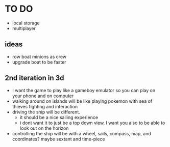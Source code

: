 # TO DO
- local storage
- multiplayer

## ideas
- row boat minions as crew
- upgrade boat to be faster

## 2nd iteration in 3d
- I want the game to play like a gameboy emulator so you can play on your phone and on computer
- walking around on islands will be like playing pokemon with sea of thieves fighting and interaction
- driving the ship will be different.
    - it should be a nice sailing experience
    - i dont want it to just be a top down view, I want you also to be able to look out on the horizon
- controlling the ship will be with a wheel, sails, compass, map, and coordinates? maybe sextant and time-piece
